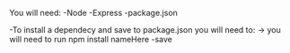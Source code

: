 You will need:
-Node
-Express
-package.json

-To install a dependecy and save to package.json you will need to:
    -> you will need to run npm install nameHere -save 